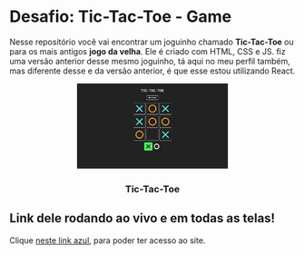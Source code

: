 # Desafio: Tic-Tac-Toe - Game 

Nesse repositório você vai encontrar um joguinho chamado **Tic-Tac-Toe** ou para os mais antigos **jogo da velha**. Ele é criado com HTML, CSS e JS. fiz uma versão anterior desse mesmo joguinho, tá aqui no meu perfil também, mas diferente desse e da versão anterior, é que esse estou utilizando React.


<div align="center">
  
  <img src="screenshoot.png" height="150px">
  <h3>Tic-Tac-Toe</h3>
    
</div>
 
## Link dele rodando ao vivo e em todas as telas! 


Clique [neste link azul](), para poder ter acesso ao site.